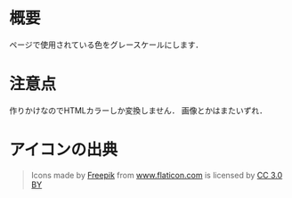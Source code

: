 # 概要

ページで使用されている色をグレースケールにします．

# 注意点

作りかけなのでHTMLカラーしか変換しません．
画像とかはまたいずれ．


# アイコンの出典

>Icons made by <a href="https://www.freepik.com/" title="Freepik">Freepik</a> from <a href="https://www.flaticon.com/" title="Flaticon">www.flaticon.com</a> is licensed by <a href="http://creativecommons.org/licenses/by/3.0/" title="Creative Commons BY 3.0" target="_blank">CC 3.0 BY</a>
